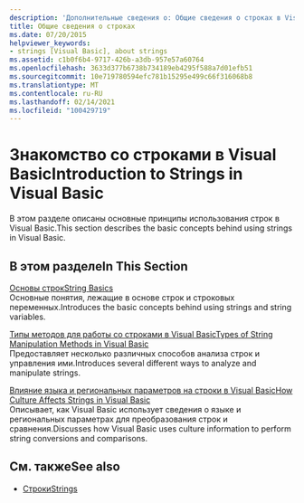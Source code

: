 ```yaml
---
description: 'Дополнительные сведения о: Общие сведения о строках в Visual Basic'
title: Общие сведения о строках
ms.date: 07/20/2015
helpviewer_keywords:
- strings [Visual Basic], about strings
ms.assetid: c1b0f6b4-9717-426b-a3db-957e57a60764
ms.openlocfilehash: 3633d377b6738b734189eb4295f588a7d01efb51
ms.sourcegitcommit: 10e719780594efc781b15295e499c66f316068b8
ms.translationtype: MT
ms.contentlocale: ru-RU
ms.lasthandoff: 02/14/2021
ms.locfileid: "100429719"
---
```

# <a name="introduction-to-strings-in-visual-basic"></a><span data-ttu-id="25b88-103">Знакомство со строками в Visual Basic</span><span class="sxs-lookup"><span data-stu-id="25b88-103">Introduction to Strings in Visual Basic</span></span>

<span data-ttu-id="25b88-104">В этом разделе описаны основные принципы использования строк в Visual Basic.</span><span class="sxs-lookup"><span data-stu-id="25b88-104">This section describes the basic concepts behind using strings in Visual Basic.</span></span>  
  
## <a name="in-this-section"></a><span data-ttu-id="25b88-105">В этом разделе</span><span class="sxs-lookup"><span data-stu-id="25b88-105">In This Section</span></span>  

 [<span data-ttu-id="25b88-106">Основы строк</span><span class="sxs-lookup"><span data-stu-id="25b88-106">String Basics</span></span>](string-basics.md)  
 <span data-ttu-id="25b88-107">Основные понятия, лежащие в основе строк и строковых переменных.</span><span class="sxs-lookup"><span data-stu-id="25b88-107">Introduces the basic concepts behind using strings and string variables.</span></span>  
  
 [<span data-ttu-id="25b88-108">Типы методов для работы со строками в Visual Basic</span><span class="sxs-lookup"><span data-stu-id="25b88-108">Types of String Manipulation Methods in Visual Basic</span></span>](types-of-string-manipulation-methods.md)  
 <span data-ttu-id="25b88-109">Предоставляет несколько различных способов анализа строк и управления ими.</span><span class="sxs-lookup"><span data-stu-id="25b88-109">Introduces several different ways to analyze and manipulate strings.</span></span>  
  
 [<span data-ttu-id="25b88-110">Влияние языка и региональных параметров на строки в Visual Basic</span><span class="sxs-lookup"><span data-stu-id="25b88-110">How Culture Affects Strings in Visual Basic</span></span>](how-culture-affects-strings.md)  
 <span data-ttu-id="25b88-111">Описывает, как Visual Basic использует сведения о языке и региональных параметрах для преобразования строк и сравнения.</span><span class="sxs-lookup"><span data-stu-id="25b88-111">Discusses how Visual Basic uses culture information to perform string conversions and comparisons.</span></span>  
  
## <a name="see-also"></a><span data-ttu-id="25b88-112">См. также</span><span class="sxs-lookup"><span data-stu-id="25b88-112">See also</span></span>

- [<span data-ttu-id="25b88-113">Строки</span><span class="sxs-lookup"><span data-stu-id="25b88-113">Strings</span></span>](index.md)
